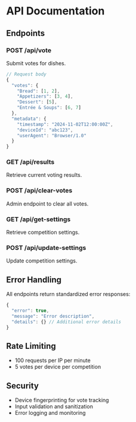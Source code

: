 # API Documentation

## Endpoints

### POST /api/vote
Submit votes for dishes.

```javascript
// Request body
{
  "votes": {
    "Bread": [1, 2],
    "Appetizers": [3, 4],
    "Dessert": [5],
    "Entrée & Soups": [6, 7]
  },
  "metadata": {
    "timestamp": "2024-11-02T12:00:00Z",
    "deviceId": "abc123",
    "userAgent": "Browser/1.0"
  }
}
```

### GET /api/results
Retrieve current voting results.

### POST /api/clear-votes
Admin endpoint to clear all votes.

### GET /api/get-settings
Retrieve competition settings.

### POST /api/update-settings
Update competition settings.

## Error Handling
All endpoints return standardized error responses:
```javascript
{
  "error": true,
  "message": "Error description",
  "details": {} // Additional error details
}
```

## Rate Limiting
- 100 requests per IP per minute
- 5 votes per device per competition

## Security
- Device fingerprinting for vote tracking
- Input validation and sanitization
- Error logging and monitoring